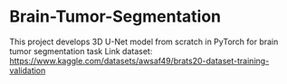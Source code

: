 # Brain-Tumor-Segmentation
This project develops 3D U-Net model from scratch in PyTorch for brain tumor segmentation task
Link dataset: https://www.kaggle.com/datasets/awsaf49/brats20-dataset-training-validation
